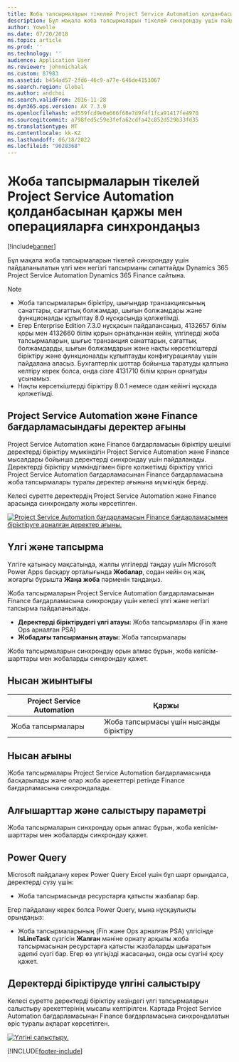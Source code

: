 ```yaml
---
title: Жоба тапсырмаларын тікелей Project Service Automation қолданбасынан қаржы мен операцияларға синхрондаңыз
description: Бұл мақала жоба тапсырмаларын тікелей синхрондау үшін пайдаланылатын үлгі мен негізгі тапсырманы сипаттайды Microsoft Dynamics 365 Project Service Automation Dynamics 365 Finance.
author: Yowelle
ms.date: 07/20/2018
ms.topic: article
ms.prod: ''
ms.technology: ''
audience: Application User
ms.reviewer: johnmichalak
ms.custom: 87983
ms.assetid: b454ad57-2fd6-46c9-a77e-646de4153067
ms.search.region: Global
ms.author: andchoi
ms.search.validFrom: 2016-11-28
ms.dyn365.ops.version: AX 7.3.0
ms.openlocfilehash: ed559fcd9e0e666f68e7d9f4f1fca91417fe4970
ms.sourcegitcommit: a798fed5c59e3fefa62cdfa42c852d529b33fd35
ms.translationtype: MT
ms.contentlocale: kk-KZ
ms.lasthandoff: 06/18/2022
ms.locfileid: "9028368"
---
```

# <a name="synchronize-project-tasks-directly-from-project-service-automation-to-finance-and-operations"></a>Жоба тапсырмаларын тікелей Project Service Automation қолданбасынан қаржы мен операцияларға синхрондаңыз

[!include[banner](../includes/banner.md)]

Бұл мақала жоба тапсырмаларын тікелей синхрондау үшін пайдаланылатын үлгі мен негізгі тапсырманы сипаттайды Dynamics 365 Project Service Automation Dynamics 365 Finance сайтына.

> [!NOTE]
> - Жоба тапсырмаларын біріктіру, шығындар транзакциясының санаттары, сағаттық болжамдар, шығын болжамдары және функционалды құлыптау 8.0 нұсқасында қолжетімді.
> - Егер Enterprise Edition 7.3.0 нұсқасын пайдалансаңыз, 4132657 білім қоры мен 4132660 білім қорын орнатқаннан кейін, үлгілерді жоба тапсырмаларын, шығыс транзакция санаттарын, сағаттық болжамдарды, шығын болжамдарын және нақты көрсеткіштерді біріктіру және функционалды құлыптауды конфигурациялау үшін пайдалана аласыз. Бухгалтерлік шоттар бойынша таратуды қалпына келтіру керек болса, онда сізге 4131710 білім қорын орнатуды ұсынамыз.
> - Нақты көрсеткіштерді біріктіру 8.0.1 немесе одан кейінгі нұсқада қолжетімді.

## <a name="data-flow-for-project-service-automation-to-finance"></a>Project Service Automation және Finance бағдарламасындағы деректер ағыны

Project Service Automation және Finance бағдарламасын біріктіру шешімі деректерді біріктіру мүмкіндігін Project Service Automation және Finance мысалдары бойынша деректерді синхрондау үшін пайдаланады. Деректерді біріктіру мүмкіндігімен бірге қолжетімді біріктіру үлгісі Project Service Automation бағдарламасынан Finance бағдарламасына жоба тапсырмалары туралы деректер ағынына мүмкіндік береді.

Келесі суретте деректердің Project Service Automation және Finance арасында синхрондалу жолы көрсетілген.

[![Project Service Automation бағдарламасын Finance бағдарламасымен біріктіруге арналған деректер ағыны.](./media/ProjectTasksFlow.png)](./media/ProjectTasksFlow.png)

## <a name="template-and-task"></a>Үлгі және тапсырма

Үлгіге қатынасу мақсатында, жалпы үлгілерді таңдау үшін Microsoft Power Apps басқару орталығында **Жобалар**, содан кейін оң жақ жоғарғы бұрышта **Жаңа жоба** пәрменін таңдаңыз.

Жоба тапсырмаларын Project Service Automation бағдарламасынан Finance бағдарламасына синхрондау үшін келесі үлгі және негізгі тапсырма пайдаланылады.

- **Деректерді біріктірудегі үлгі атауы:** Жоба тапсырмалары (Fin және Ops арналған PSA)
- **Жобадағы тапсырманың атауы:** Жоба тапсырмалары

Жоба тапсырмаларын синхрондау орын алмас бұрын, жоба келісім-шарттары мен жобаларды синхрондау қажет.

## <a name="entity-set"></a>Нысан жиынтығы

| Project Service Automation | Қаржы                             |
|----------------------------|-------------------------------------|
| Жоба тапсырмалары              | Жоба тапсырмасы үшін нысанды біріктіру |

## <a name="entity-flow"></a>Нысан ағыны

Жоба тапсырмалары Project Service Automation бағдарламасында басқарылады және олар жоба әрекеттері ретінде Finance бағдарламасына синхрондалады.

## <a name="prerequisites-and-mapping-setup"></a>Алғышарттар және салыстыру параметрі

Жоба тапсырмаларын синхрондау орын алмас бұрын, жоба келісім-шарттары мен жобаларды синхрондау қажет.

## <a name="power-query"></a>Power Query

Microsoft пайдалану керек Power Query Excel үшін бұл шарт орындалса, деректерді сүзу үшін:

- Жоба тапсырмасында ресурстарға қатысты жазбалар бар.

Егер пайдалану керек болса Power Query, мына нұсқаулықты орындаңыз:

- Жоба тапсырмаларының (Fin және Ops арналған PSA) үлгісінде **IsLineTask** сүзгісін **Жалған** мәніне орнату арқылы жоба тапсырмасынан ресурстарға қатысты жазбаларды шығаратын әдепкі сүзгі бар. Егер өз үлгіңізді жасасаңыз, онда осы сүзгіні қосу қажет.

## <a name="template-mapping-in-data-integration"></a>Деректерді біріктіруде үлгіні салыстыру

Келесі суретте деректерді біріктіру кезіндегі үлгі тапсырмаларын салыстыру әрекеттерінің мысалы келтірілген. Картада Project Service Automation бағдарламасынан Finance бағдарламасына синхрондалатын өріс туралы ақпарат көрсетілген.

[![Үлгіні салыстыру.](./media/ProjectTasksMapping.png)](./media/ProjectTasksMapping.png)


[!INCLUDE[footer-include](../includes/footer-banner.md)]